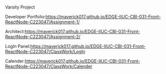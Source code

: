 Varsity Project

Developer Portfolio:https://maverick017.github.io/EDGE-IIUC-CBI-031-Front-ReactNode-C223047/Assignment-1/

Architect:https://maverick017.github.io/EDGE-IIUC-CBI-031-Front-ReactNode-C223047/Assignment-2/

LogIn Panel:https://maverick017.github.io/EDGE-IIUC-CBI-031-Front-ReactNode-C223047/ClassWork/LogIn

Calender:https://maverick017.github.io/EDGE-IIUC-CBI-031-Front-ReactNode-C223047/ClassWork/Calender
